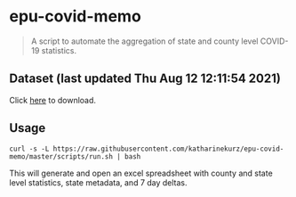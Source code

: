 # epu-covid-memo

> A script to automate the aggregation of state and county level COVID-19 statistics.

<!-- tmpl start -->

## Dataset (last updated Thu Aug 12 12:11:54 2021)

Click [here](https://covid-artifacts.s3.amazonaws.com/records/2021-8-12-121153-covid_artifact.xls) to download.

<!-- tmpl end -->

## Usage

```
curl -s -L https://raw.githubusercontent.com/katharinekurz/epu-covid-memo/master/scripts/run.sh | bash
```

This will generate and open an excel spreadsheet with county and state level statistics, state metadata, and 7 day deltas.
